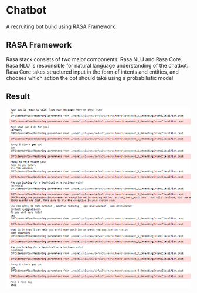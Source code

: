 # Chatbot
A recruiting bot build using RASA Framework.
## RASA Framework
Rasa stack consists of two major components: Rasa NLU and Rasa Core. Rasa NLU is responsible for natural language understanding of the chatbot. Rasa Core takes structured input in the form of intents and entities, and chooses which action the bot should take using a probabilistic model
## Result
![alt text](https://github.com/PushpneetSingh/Chatbot/blob/master/result/Capture.PNG)
